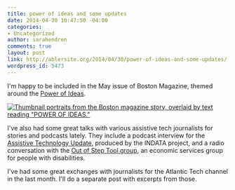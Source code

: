 ```yaml
---
title: power of ideas and some updates
date: 2014-04-30 10:47:50 -04:00
categories:
- Uncategorized
author: sarahendren
comments: true
layout: post
link: http://ablersite.org/2014/04/30/power-of-ideas-and-some-updates/
wordpress_id: 5473
---
```


I'm happy to be included in the May issue of Boston Magazine, themed around the [Power of Ideas](http://www.bostonmagazine.com/news/article/2014/04/29/power-of-ideas/).

[![Thumbnail portraits from the Boston magazine story, overlaid by text reading "POWER OF IDEAS."](http://ablersite.files.wordpress.com/2014/04/power-of-ideas.jpg)](http://ablersite.files.wordpress.com/2014/04/power-of-ideas.jpg)

I've also had some great talks with various assistive tech journalists for stories and podcasts lately. They include a podcast interview for the [Assistive Technology Update](http://www.eastersealstech.com/2014/02/21/atu143-sarah-hendren-abler-and-gizmodo-minimum-wage-for-people-with-disabilities-switching-from-mac-back-to-windows-csun-pre-conference-workshops-zoomtext-mac-update-app-drafts/), produced by the INDATA project, and a radio conversation with the [Out of Step Tool group](http://www.outofstep.com/toost-radio/riveting/riveting-5-sara-hendren/), an economic services group for people with disabilities.

I've had some great exchanges with journalists for the Atlantic Tech channel in the last month. I'll do a separate post with excerpts from those.


